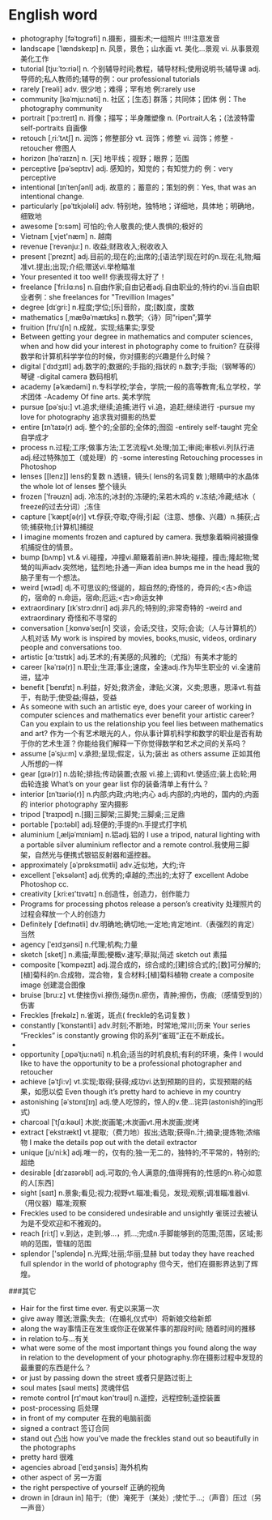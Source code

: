 # English word

- photography   [fəˈtɒgrəfi] n.摄影，摄影术;一组照片 !!!!注意发音
- landscape [ˈlændskeɪp] n. 风景，景色；山水画 vt. 美化…景观 vi. 从事景观美化工作
- tutorial [tju:ˈtɔ:riəl] n. 个别辅导时间;教程，辅导材料;使用说明书;辅导课 adj. 导师的;私人教师的;辅导的例：our professional tutorials
- rarely [ˈreəli] adv. 很少地；难得；罕有地 例:rarely use
- community [kəˈmju:nəti] n. 社区；[生态] 群落；共同体；团体 例：The photography community
- portrait [ˈpɔ:treɪt] n. 肖像；描写；半身雕塑像 n. (Portrait人名；(法波特雷 self-portraits 自画像
- retouch [ˌri:ˈtʌtʃ] n. 润饰；修整部分 vt. 润饰；修整 vi. 润饰；修整 -retoucher 修图人
- horizon  [həˈraɪzn] n. [天] 地平线；视野；眼界；范围 
- perceptive [pəˈseptɪv] adj. 感知的，知觉的；有知觉力的 例：very perceptive
- intentional [ɪnˈtenʃənl] adj. 故意的；蓄意的；策划的例：Yes, that was an intentional change. 
- particularly  [pəˈtɪkjələli] adv. 特别地，独特地；详细地，具体地；明确地，细致地
- awesome﻿ [ˈɔ:səm] 可怕的;令人敬畏的;使人畏惧的;极好的
- Vietnam﻿ [ˌvjet'næm] n. 越南
- revenue [ˈrevənju:] n. 收益;财政收入;税收收入
- present [ˈpreznt] adj.目前的;现在的;出席的;[语法学]现在时的n.现在;礼物;瞄准vt.提出;出现;介绍;赠送vi.举枪瞄准
- Your presented it too well!﻿ 你表现得太好了！
- freelance  [ˈfri:lɑ:ns] n.自由作家;自由记者adj.自由职业的;特约的vi.当自由职业者例：she freelances for "Trevillion Images"
- degree [dɪˈgri:] n.程度;学位;[乐]音阶，度;[数]度，度数
- mathematics [ˌmæθəˈmætɪks] n.数学;〈诗〉同“ripen”;算学
- fruition [fruˈɪʃn] n.成就，实现;结果实;享受
- Between getting your degree in mathematics and computer sciences, when and how did your interest in photography come to fruition? 在获得数学和计算机科学学位的时候，你对摄影的兴趣是什么时候？
- digital [ˈdɪdʒɪtl] adj.数字的;数据的;手指的;指状的 n.数字;手指;（钢琴等的）琴键 -digital camera 数码相机
- academy  [əˈkædəmi]  n.专科学校;学会，学院;一般的高等教育;私立学校，学术团体 -Academy Of fine arts. 美术学院
- pursue [pəˈsju:]  vt.追求;继续;追捕;进行 vi.追，追赶;继续进行 -pursue my love for photography 追求我对摄影的热爱
- entire [ɪnˈtaɪə(r) adj. 整个的;全部的;全体的;囫囵 -entirely self-taught 完全自学成才
- process n.过程;工序;做事方法;工艺流程vt.处理;加工;审阅;审核vi.列队行进adj.经过特殊加工（或处理）的 -some interesting Retouching processes in Photoshop
- lenses [[lenz]]  lens的复数 n.透镜，镜头( lens的名词复数 );眼睛中的水晶体 the whole lot of lenses 整个镜头
- frozen  [ˈfrəʊzn] adj. 冷冻的;冰封的;冻硬的;呆若木鸡的 v.冻结;冷藏;结冰（ freeze的过去分词）;冻住
- capture  [ˈkæptʃə(r)]  vt.俘获;夺取;夺得;引起（注意、想像、兴趣）n.捕获;占领;捕获物;[计算机]捕捉
- I imagine moments frozen and captured by camera. 我想象着瞬间被摄像机捕捉住的情景。
- bump [bʌmp] vt.& vi.碰撞，冲撞vi.颠簸着前进n.肿块;碰撞，撞击;隆起物;鹭鸶的叫声adv.突然地，猛烈地;扑通一声an idea bumps me in the head 我的脑子里有一个想法。
- weird  [wɪəd] dj.不可思议的;怪诞的，超自然的;奇怪的，奇异的;<古>命运的，宿命的 n.命运，宿命;厄运;<古>命运女神
- extraordinary  [ɪkˈstrɔ:dnri] adj.非凡的;特别的;非常奇特的 -weird and extraordinary 奇怪和不寻常的
- conversation [ˌkɒnvəˈseɪʃn]  交谈，会话;交往，交际;会谈;（人与计算机的）人机对话 My work is inspired by movies, books,music, videos, ordinary people and conversations too.
- artistic [ɑ:ˈtɪstɪk]  adj.艺术的;有美感的;风雅的;（尤指）有美术才能的
- career [kəˈrɪə(r)] n.职业;生涯;事业;速度，全速adj.作为毕生职业的 vi.全速前进，猛冲
- benefit [ˈbenɪfɪt]  n.利益，好处;救济金，津贴;义演，义卖;恩惠，恩泽vt.有益于，有助于;使受益;得益，受益
- As someone with such an artistic eye, does your career of working in computer sciences and mathematics ever benefit your artistic career? Can you explain to us the relationship you feel lies between mathematics and art? 作为一个有艺术眼光的人，你从事计算机科学和数学的职业是否有助于你的艺术生涯？你能给我们解释一下你觉得数学和艺术之间的关系吗？
- assume [əˈsju:m]  v.承担;呈现;假定，认为;装出 as others assume 正如其他人所想的一样
- gear [gɪə(r)] n.齿轮;排挡;传动装置;衣服 vi.接上;调和vt.使适应;装上齿轮;用齿轮连接 What’s on your gear list 你的装备清单上有什么？
- interior [ɪnˈtɪəriə(r)]  n.内部;内政;内地;内心 adj.内部的;内地的，国内的;内面的 interior photography 室内摄影
- tripod [ˈtraɪpɒd]  n.[摄]三脚架;三脚凳;三脚桌;三足鼎
- portable [ˈpɔ:təbl]  adj.轻便的;手提的n.手提式打字机 
- aluminium [ˌæljəˈmɪniəm] n.铝adj.铝的 I use a tripod, natural lighting with a portable silver aluminium reflector and a remote control.我使用三脚架，自然光与便携式银铝反射器和遥控器。
- approximately  [əˈprɒksɪmətli]  adv.近似地，大约;许
- excellent [ˈeksələnt] adj.优秀的;卓越的;杰出的;太好了  excellent Adobe Photoshop cc.
- creativity  [ˌkri:eɪ'tɪvətɪ]  n.创造性，创造力，创作能力
- Programs for processing photos release a person’s creativity 处理照片的过程会释放一个人的创造力
- Definitely [ˈdefɪnətli] dv.明确地;确切地;一定地;肯定地int.（表强烈的肯定）当然
- agency  [ˈeɪdʒənsi] n.代理;机构;力量
- sketch  [sketʃ]  n.素描;草图;梗概v.速写;草拟;简述  sketch out 素描
- composite [ˈkɒmpəzɪt]  adj.混合成的，综合成的;[建]综合式的;[数]可分解的;[植]菊科的n.合成物，混合物，复合材料;[植]菊科植物 create a composite image 创建混合图像
- bruise [bru:z]  vt.使挫伤vi.擦伤;碰伤n.瘀伤，青肿;擦伤，伤痕;（感情受到的）伤害
- Freckles  [frekəlz]  n.雀斑，斑点( freckle的名词复数 )
- constantly  [ˈkɒnstəntli]  adv.时刻;不断地，时常地;常川;历来 Your series “Freckles” is constantly growing 你的系列“雀斑”正在不断成长。
- 
- opportunity [ˌɒpəˈtju:nəti] n.机会;适当的时机良机;有利的环境，条件 I would like to have the opportunity to be a professional photographer and retoucher
- achieve [əˈtʃi:v] vt.实现;取得;获得;成功vi.达到预期的目的，实现预期的结果，如愿以偿 Even though it’s pretty hard to achieve in my country
- astonishing [əˈstɒnɪʃɪŋ] adj.使人吃惊的，惊人的v.使…诧异(astonish的ing形式)
- charcoal [ˈtʃɑ:kəʊl]  木炭;炭画笔;木炭画vt.用木炭画;炭烤
- extract [ˈekstrækt] vt.提取;（费力地）拔出;选取;获得n.汁;摘录;提炼物;浓缩物 I make the details pop out with the detail extractor
- unique [juˈni:k]  adj.唯一的，仅有的;独一无二的，独特的;不平常的，特别的;超绝
- desirable  [dɪˈzaɪərəbl]  adj.可取的;令人满意的;值得拥有的;性感的n.称心如意的人[东西]
- sight [saɪt]  n.景象;看见;视力;视野vt.瞄准;看见，发现;观察;调准瞄准器vi.（用仪器）瞄准;观察
- Freckles used to be considered undesirable and unsightly 雀斑过去被认为是不受欢迎和不雅观的。
- reach [ri:tʃ] v.到达，走到;够…，抓…;完成n.手脚能够到的范围;范围，区域;影响的范围，管辖的范围
- splendor ['splendə]  n.光辉;壮丽;华丽;显赫 but today they have reached full splendor in the world of photography 但今天，他们在摄影界达到了辉煌。

###其它

- Hair for the first time ever. 有史以来第一次
- give away 赠送;泄露;失去;（在婚礼仪式中）将新娘交给新郎
- along the way事情正在发生或你正在做某件事的那段时间; 随着时间的推移
- in relation to与…有关
- what were some of the most important things you found along the way in relation to the development of your photography.你在摄影过程中发现的最重要的东西是什么？
- or just by passing down the street 或者只是路过街上
- soul mates [səʊl meɪts] 灵魂伴侣
- remote control [rɪ'məʊt kən'trəʊl] n.遥控，远程控制;遥控装置
- post-processing 后处理
- in front of my computer 在我的电脑前面
- signed a contract 签订合同
- stand out  凸出  how you’ve made the freckles stand out so beautifully in the photographs
- pretty hard 很难
- agencies abroad [ˈeɪdʒənsis] 海外机构
- other aspect of 另一方面
- the right perspective of yourself 正确的视角
- drown in  [draun in]  陷于;（使）淹死于（某处）;使忙于…;（声音）压过（另一声音）

